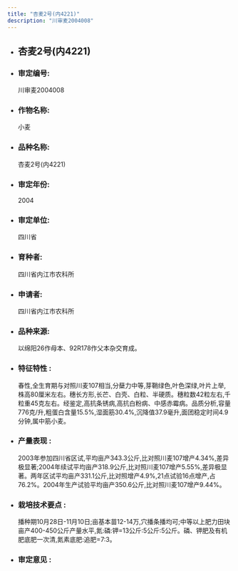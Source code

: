 ```yaml
---
title: "杏麦2号(内4221)"
description: "川审麦2004008"
---
```

* ## 杏麦2号(内4221)
* ###  审定编号:  
   川审麦2004008

*  ### 作物名称:  
   小麦

*   ###  品种名称: 
    杏麦2号(内4221)

*   ### 审定年份: 
    2004

*   ### 审定单位:  
    四川省

*   ### 育种者:  
    四川省内江市农科所

*   ### 申请者:  
    四川省内江市农科所

*   ### 品种来源:  
    以绵阳26作母本、92R178作父本杂交育成。

*   ### 特征特性 : 
    春性,全生育期与对照川麦107相当,分蘖力中等,芽鞘绿色,叶色深绿,叶片上举,株高80厘米左右。穗长方形,长芒、白壳、白粒、半硬质。穗粒数42粒左右,千粒重45克左右。经鉴定,高抗条锈病,高抗白粉病、中感赤霉病。品质分析,容量776克/升,粗蛋白含量15.5%,湿面筋30.4%,沉降值37.9毫升,面团稳定时间4.9分钟,属中筋小麦。

*   ### 产量表现 : 
    2003年参加四川省区试,平均亩产343.3公斤,比对照川麦107增产4.34%,差异极显著;2004年续试平均亩产318.9公斤,比对照川麦107增产5.55%,差异极显著。两年区试平均亩产331.1公斤,比对照增产4.9%,21点试验16点增产,占76.2%。2004年生产试验平均亩产350.6公斤,比对照川麦107增产9.44%。

*   ### 栽培技术要点 : 
    播种期10月28日-11月10日;亩基本苗12-14万,穴播条播均可;中等以上肥力田块亩产400-450公斤产量水平,氮:磷:钾=13公斤:5公斤:5公斤。磷、钾肥及有机肥底肥一次清,氮素底肥:追肥=7:3。

*   ### 审定意见 : 
    
